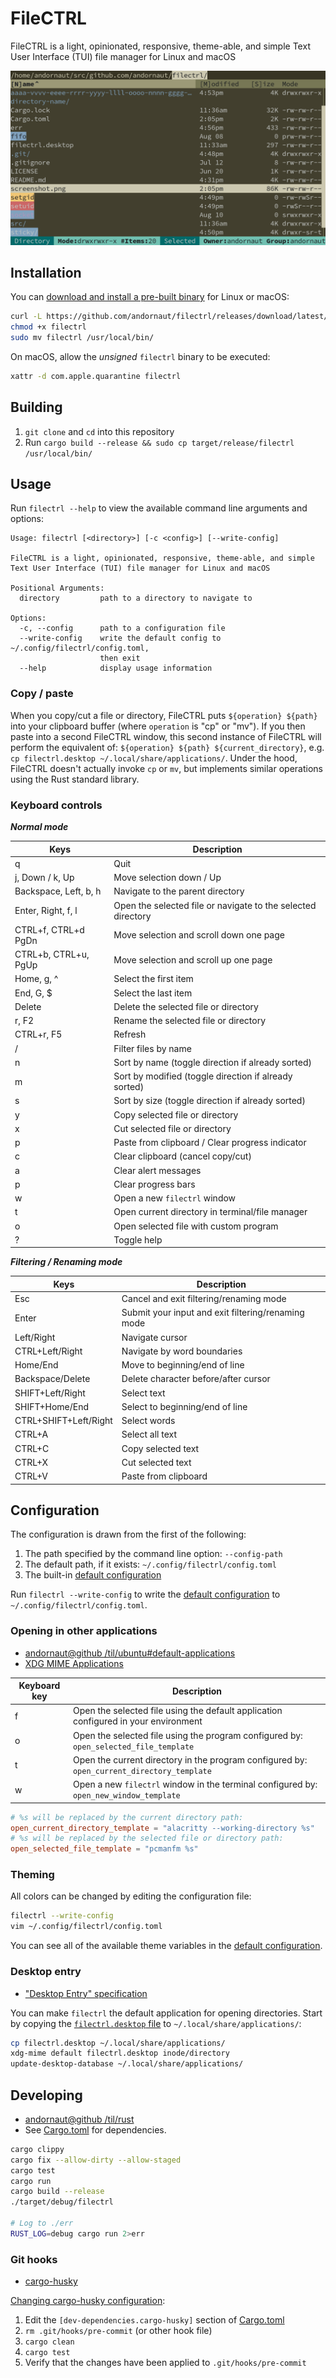 # FileCTRL

FileCTRL is a light, opinionated, responsive, theme-able, and simple Text User Interface (TUI) file manager for Linux and macOS

![image](./screenshot.png)

## Installation

You can [download and install a pre-built binary](https://github.com/andornaut/filectrl/releases) for Linux or macOS:

```bash
curl -L https://github.com/andornaut/filectrl/releases/download/latest/filectrl-linux -o filectrl
chmod +x filectrl
sudo mv filectrl /usr/local/bin/
```

On macOS, allow the _unsigned_ `filectrl` binary to be executed:

```bash
xattr -d com.apple.quarantine filectrl
```

## Building

1. `git clone` and `cd` into this repository
1. Run ```cargo build --release && sudo cp target/release/filectrl /usr/local/bin/```

## Usage

Run `filectrl --help` to view the available command line arguments and options:

```text
Usage: filectrl [<directory>] [-c <config>] [--write-config]

FileCTRL is a light, opinionated, responsive, theme-able, and simple
Text User Interface (TUI) file manager for Linux and macOS

Positional Arguments:
  directory         path to a directory to navigate to

Options:
  -c, --config      path to a configuration file
  --write-config    write the default config to ~/.config/filectrl/config.toml,
                    then exit
  --help            display usage information
```

### Copy / paste

When you copy/cut a file or directory, FileCTRL puts `${operation} ${path}` into your clipboard buffer
(where `operation` is "cp" or "mv").
If you then paste into a second FileCTRL window, this second instance of FileCTRL will perform the equivalent of:
`${operation} ${path} ${current_directory}`, e.g. `cp filectrl.desktop ~/.local/share/applications/`.
Under the hood, FileCTRL doesn't actually invoke `cp` or `mv`, but implements similar operations using the Rust standard library.

### Keyboard controls

_**Normal mode**_

Keys | Description
--- | ---
q | Quit
j, Down / k, Up | Move selection down / Up
Backspace, Left, b, h | Navigate to the parent directory
Enter, Right, f, l | Open the selected file or navigate to the selected directory
CTRL+f, CTRL+d PgDn | Move selection and scroll down one page
CTRL+b, CTRL+u, PgUp | Move selection and scroll up one page
Home, g, ^ | Select the first item
End, G, $ | Select the last item
Delete | Delete the selected file or directory
r, F2 | Rename the selected file or directory
CTRL+r, F5 | Refresh
/ | Filter files by name
n | Sort by name (toggle direction if already sorted)
m | Sort by modified (toggle direction if already sorted)
s | Sort by size (toggle direction if already sorted)
y | Copy selected file or directory
x | Cut selected file or directory
p | Paste from clipboard / Clear progress indicator
c | Clear clipboard (cancel copy/cut)
a | Clear alert messages
p | Clear progress bars
w | Open a new `filectrl` window
t | Open current directory in terminal/file manager
o | Open selected file with custom program
? | Toggle help

_**Filtering / Renaming mode**_

Keys | Description
--- | ---
Esc | Cancel and exit filtering/renaming mode
Enter | Submit your input and exit filtering/renaming mode
Left/Right | Navigate cursor
CTRL+Left/Right | Navigate by word boundaries
Home/End | Move to beginning/end of line
Backspace/Delete | Delete character before/after cursor
SHIFT+Left/Right | Select text
SHIFT+Home/End | Select to beginning/end of line
CTRL+SHIFT+Left/Right | Select words
CTRL+A | Select all text
CTRL+C | Copy selected text
CTRL+X | Cut selected text
CTRL+V | Paste from clipboard

## Configuration

The configuration is drawn from the first of the following:

1. The path specified by the command line option: `--config-path`
1. The default path, if it exists: `~/.config/filectrl/config.toml`
1. The built-in [default configuration](./src/app/default_config.rs)

Run `filectrl --write-config` to write the [default configuration](./src/app/default_config.rs) to `~/.config/filectrl/config.toml`.

### Opening in other applications

- [andornaut@github /til/ubuntu#default-applications](https://github.com/andornaut/til/blob/master/docs/ubuntu.md#default-applications)
- [XDG MIME Applications](https://wiki.archlinux.org/title/XDG_MIME_Applications)

Keyboard key | Description
--- | ---
f | Open the selected file using the default application configured in your environment
o | Open the selected file using the program configured by: `open_selected_file_template`
t | Open the current directory in the program configured by: `open_current_directory_template`
w | Open a new `filectrl` window in the terminal configured by: `open_new_window_template`

```toml
# %s will be replaced by the current directory path:
open_current_directory_template = "alacritty --working-directory %s"
# %s will be replaced by the selected file or directory path:
open_selected_file_template = "pcmanfm %s"
```

### Theming

All colors can be changed by editing the configuration file:

```bash
filectrl --write-config
vim ~/.config/filectrl/config.toml
```

You can see all of the available theme variables in the [default configuration](./src/app/default_config.rs).

### Desktop entry

- ["Desktop Entry" specification](https://specifications.freedesktop.org/desktop-entry-spec/desktop-entry-spec-latest.html)

You can make `filectrl` the default application for opening directories. Start by copying the [`filectrl.desktop` file](./filectrl.desktop) to `~/.local/share/applications/`:

```bash
cp filectrl.desktop ~/.local/share/applications/
xdg-mime default filectrl.desktop inode/directory
update-desktop-database ~/.local/share/applications/
```

## Developing

- [andornaut@github /til/rust](https://github.com/andornaut/til/blob/master/docs/rust.md)
- See [Cargo.toml](./Cargo.toml) for dependencies.

```bash
cargo clippy
cargo fix --allow-dirty --allow-staged
cargo test
cargo run
cargo build --release
./target/debug/filectrl

# Log to ./err
RUST_LOG=debug cargo run 2>err
```

### Git hooks

- [cargo-husky](https://github.com/rhysd/cargo-husky)

[Changing cargo-husky configuration](https://github.com/rhysd/cargo-husky/issues/30):

1. Edit the `[dev-dependencies.cargo-husky]` section of [Cargo.toml](./Cargo.toml)
1. `rm .git/hooks/pre-commit` (or other hook file)
1. `cargo clean`
1. `cargo test`
1. Verify that the changes have been applied to `.git/hooks/pre-commit`
